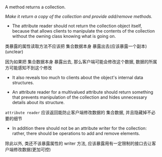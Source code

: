 A method returns a collection.

*Make it return a copy of the collection and provide add/remove methods.*


+ The attribute reader should not return the collection object itself, because that allows clients to manipulate the contents of the collection without the owning class knowing what is going on.

类暴露的属性读取方法不应该把 集合数据本身 暴露出去(应该暴露一个副本) (unclear)

因为如果把 集合数据本身 暴露出去, 那么客户端可能会修改这个数据, 数据的所属方可能感知不到这个修改

+ It also reveals too much to clients about the object's internal data structures.

+ An attribute reader for a multivalued attribute should return something that prevents manipulation of the collection and hides unnecessary details about its structure.

`attribute reader` 应该返回能防止客户端修改数据的 集合数据, 并且隐藏掉不必要的细节

+ In addition there should not be an attribute writer for the collection: rather, there should be operations to add and remove elements.

除此以外, 类还不该暴露属性的 writer 方法, 应该暴露用有一定限制的接口去让客户端修改数据(更加可控)
